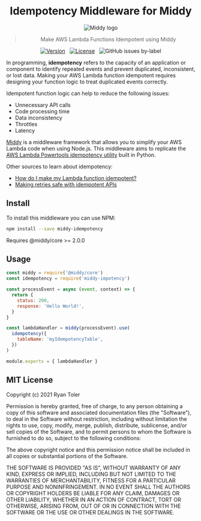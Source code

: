 <div align="center">
 
  <h1>Idempotency Middleware for Middy</h1>

  <img alt="Middy logo" src="https://raw.githubusercontent.com/middyjs/middy/master/docs/img/middy-logo.png"/>

  <blockquote>Make AWS Lambda Functions Idempotent using Middy</blockquote>

[![Version](https://img.shields.io/npm/v/middy-idempotency?label=latest%20version)](https://www.npmjs.com/package/middy-idempotency)&nbsp; &nbsp;[![License](https://badgen.net/github/license/rdt712/middy-idempotency)](./LICENSE)&nbsp; &nbsp;![GitHub issues by-label](https://img.shields.io/github/issues/rdt712/middy-idempotency/bug)

</div>

In programming, **idempotency** refers to the capacity of an application or component to identify repeated events and prevent duplicated, inconsistent, or lost data. Making your AWS Lambda function idempotent requires designing your function logic to treat duplicated events correctly.

Idempotent function logic can help to reduce the following issues:

- Unnecessary API calls
- Code processing time
- Data inconsistency
- Throttles
- Latency

[Middy](https://middy.js.org/) is a middleware framework that allows you to simplify your AWS Lambda code when using Node.js. This middleware aims to replicate the [AWS Lambda Powertools idempotency utility](https://awslabs.github.io/aws-lambda-powertools-python/develop/utilities/idempotency/) built in Python.

Other sources to learn about idempotency:

- [How do I make my Lambda function idempotent?](https://aws.amazon.com/premiumsupport/knowledge-center/lambda-function-idempotent/)
- [Making retries safe with idempotent APIs](https://aws.amazon.com/builders-library/making-retries-safe-with-idempotent-APIs/)

## Install

To install this middleware you can use NPM:

```bash
npm install --save middy-idempotency
```

Requires @middy/core >= 2.0.0

## Usage

```javascript
const middy = require('@middy/core')
const idempotency = require('middy-impotency')

const processEvent = async (event, context) => {
  return {
    status: 200,
    response: 'Hello World!',
  }
}

const lambdaHandler = middy(processEvent).use(
  idempotency({
    tableName: 'myIdempotencyTable',
  })
)

module.exports = { lambdaHandler }
```

## MIT License

Copyright (c) 2021 Ryan Toler

Permission is hereby granted, free of charge, to any person obtaining a copy
of this software and associated documentation files (the "Software"), to deal
in the Software without restriction, including without limitation the rights
to use, copy, modify, merge, publish, distribute, sublicense, and/or sell
copies of the Software, and to permit persons to whom the Software is
furnished to do so, subject to the following conditions:

The above copyright notice and this permission notice shall be included in all
copies or substantial portions of the Software.

THE SOFTWARE IS PROVIDED "AS IS", WITHOUT WARRANTY OF ANY KIND, EXPRESS OR
IMPLIED, INCLUDING BUT NOT LIMITED TO THE WARRANTIES OF MERCHANTABILITY,
FITNESS FOR A PARTICULAR PURPOSE AND NONINFRINGEMENT. IN NO EVENT SHALL THE
AUTHORS OR COPYRIGHT HOLDERS BE LIABLE FOR ANY CLAIM, DAMAGES OR OTHER
LIABILITY, WHETHER IN AN ACTION OF CONTRACT, TORT OR OTHERWISE, ARISING FROM,
OUT OF OR IN CONNECTION WITH THE SOFTWARE OR THE USE OR OTHER DEALINGS IN THE
SOFTWARE.

